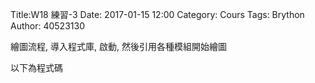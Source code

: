 Title:W18 練習-3
Date: 2017-01-15 12:00
Category: Cours
Tags: Brython
Author: 40523130



<!-- PELICAN_END_SUMMARY -->
繪圖流程, 導入程式庫, 啟動, 然後引用各種模組開始繪圖

<!-- 導入 Brython 標準程式庫 -->

<script type="text/javascript" 
    src="https://cdn.rawgit.com/brython-dev/brython/master/www/src/brython_dist.js">
</script>

<!-- 啟動 Brython -->

<script>
window.onload=function(){
brython(1);
}
</script>




<!-- 以下可以執行  Brython 程式 -->
<canvas id="onebar" width="500" height="500"></canvas>
<script type="text/python3">
from browser import document as doc
from browser import timer
import math
# 準備繪圖畫布
canvas = doc["onebar"]
ctx = canvas.getContext("2d")

# 取畫布的寬與高度
width = canvas.width
height = canvas.height

theca = 0

# 每隔特定時間, 進行動畫繪製
def animate():
    global theca
    # 刷新畫布
    ctx.clearRect(0, 0, width, height)
    # 逐一重新繪製小球
    ctx.fillStyle = "#000000"
    x2 = x1 + r*math.cos(theca*10*deg)
    y2 = y1 + r*math.sin(theca*10*deg)
    line(x1,y1,x2,y2)
    circle(x1,y1,5)
    x3 = x2 + 50*math.cos(-theca*10*deg)
    y3 = y2 + 50*math.sin(-theca*10*deg)
    line(x2,y2,x3,y3)
    circle(x4,y4,5)
    theca += 1
    x5 = x4 + r*math.cos(-theca*10*deg)
    y5 = y4 + r*math.sin(-theca*10*deg)
    line(x4,y4,x5,y5)
    circle(x1,y1,5)
    x6 = x5 + 50*math.cos(theca*10*deg)
    y6 = y5 + 50*math.sin(theca*10*deg)
    line(x5,y5,x6,y6)
    circle(x4,y4,5)
    theca += 1
    line(x3,y3,x6,y6)

timer.set_interval(animate,50)


# 畫圓函式
def circle(x,y,r):
    ctx.beginPath()
    ctx.arc(x, y, r, 0, math.pi*2, True)
    ctx.fill()
    ctx.closePath()


def line(x1,y1,x2,y2):
    # 以下可以利用 ctx 物件進行畫圖
    # 先畫一條直線
    ctx.beginPath()
    # 設定線的寬度為 1 個單位
    ctx.lineWidth = 1
    # 將畫筆移動到 (x1, y1) 座標點
    ctx.moveTo(x1, y1)
    # 然後畫直線到 (x2, y2) 座標點
    ctx.lineTo(x2, y2)
    # 設定顏色為藍色, 也可以使用 "rgb(0, 0, 255)" 字串設定顏色值
    ctx.strokeStyle = "orange"
    # 實際執行畫線
    ctx.stroke()
    ctx.closePath()


x1 = 200
y1 = 200
x4 = 350
y4 = 200
r = 50
deg = math.pi/180
for i in range(36):
    x2 = x1 + r*math.cos(i*10*deg)
    y2 = y1 + r*math.sin(i*10*deg)
    line(x1,y1,x2,y2)
    
line(200,200,200,300)
circle(200,200,5)


</script>




以下為程式碼
<pre class="brush: python">
<canvas id="onebar" width="500" height="500"></canvas>
<script type="text/python3">
from browser import document as doc
from browser import timer
import math
# 準備繪圖畫布
canvas = doc["onebar"]
ctx = canvas.getContext("2d")

# 取畫布的寬與高度
width = canvas.width
height = canvas.height

theca = 0

# 每隔特定時間, 進行動畫繪製
def animate():
    global theca
    # 刷新畫布
    ctx.clearRect(0, 0, width, height)
    # 逐一重新繪製小球
    ctx.fillStyle = "#000000"
    x2 = x1 + r*math.cos(theca*10*deg)
    y2 = y1 + r*math.sin(theca*10*deg)
    line(x1,y1,x2,y2)
    circle(x1,y1,5)
    x3 = x2 + 50*math.cos(-theca*10*deg)
    y3 = y2 + 50*math.sin(-theca*10*deg)
    line(x2,y2,x3,y3)
    circle(x4,y4,5)
    theca += 1
    x5 = x4 + r*math.cos(-theca*10*deg)
    y5 = y4 + r*math.sin(-theca*10*deg)
    line(x4,y4,x5,y5)
    circle(x1,y1,5)
    x6 = x5 + 50*math.cos(theca*10*deg)
    y6 = y5 + 50*math.sin(theca*10*deg)
    line(x5,y5,x6,y6)
    circle(x4,y4,5)
    theca += 1
    line(x3,y3,x6,y6)

timer.set_interval(animate,50)


# 畫圓函式
def circle(x,y,r):
    ctx.beginPath()
    ctx.arc(x, y, r, 0, math.pi*2, True)
    ctx.fill()
    ctx.closePath()


def line(x1,y1,x2,y2):
    # 以下可以利用 ctx 物件進行畫圖
    # 先畫一條直線
    ctx.beginPath()
    # 設定線的寬度為 1 個單位
    ctx.lineWidth = 1
    # 將畫筆移動到 (x1, y1) 座標點
    ctx.moveTo(x1, y1)
    # 然後畫直線到 (x2, y2) 座標點
    ctx.lineTo(x2, y2)
    # 設定顏色為藍色, 也可以使用 "rgb(0, 0, 255)" 字串設定顏色值
    ctx.strokeStyle = "blue"
    # 實際執行畫線
    ctx.stroke()
    ctx.closePath()


x1 = 200
y1 = 200
x4 = 300
y4 = 200
r = 50
deg = math.pi/180
for i in range(36):
    x2 = x1 + r*math.cos(i*10*deg)
    y2 = y1 + r*math.sin(i*10*deg)
    line(x1,y1,x2,y2)
    
line(200,200,200,300)
circle(200,200,5)


</script>
</pre>